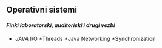 ## Operativni sistemi 
#### _Finki laboratorski, auditoriski i drugi vezbi_
* _JAVA_ I/O 
*Threads
*Java Networking
*Synchronization

